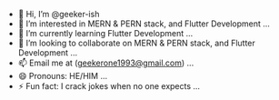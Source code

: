 - 👋 Hi, I’m @geeker-ish
- 👀 I’m interested in MERN & PERN stack, and Flutter Development ...
- 🌱 I’m currently learning Flutter Development ...
- 💞️ I’m looking to collaborate on MERN & PERN stack, and Flutter Development ...
- 📫 Email me at (geekerone1993@gmail.com) ...
- 😄 Pronouns: HE/HIM ... 
- ⚡ Fun fact: I crack jokes when no one expects ...

